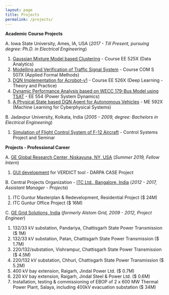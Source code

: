 ```yaml
---
layout: page
title: Projects
permalink: /projects/
---
```


**Academic Course Projects** 

A. Iowa State University, Ames, IA, USA (*2017 - Till Present, pursuing degree: Ph.D. in Electrical Engineering*)

1. [Gaussian Mixture Model based Clustering](gmm.pdf) - Course EE 525X (Data Analytics)
2. [Modelling and Verification of Traffic Signal System](fmethods.pdf) - Course COM S 507X (Applied Formal Methods)
3. [DQN Implementation for Acrobot-v1](acrobot.pdf) - Course EE 526X (Deep Learning - Theory and Practice)
4. [Dynamic Performance Analysis based on WECC 179-Bus Model using TSAT](179bus.pdf) - EE 554 (Power System Dynamics) 
5. [A Physical State based DQN Agent for Autonomous Vehicles](landshark.pdf) - ME 592X (Machine Learning for Cyberphysical Systems)

B. Jadavpur University, Kolkata, India (*2005 - 2009, degree: Bachelors in Electrical Engineering*)

1. [Simulation of Flight Control System of F-12 Aircraft](fcs.pdf) - Control Systems Project and Seminar

**Projects - Professional Career** 

A. [GE Global Research Center, Niskayuna, NY, USA](https://www.ge.com/research/) (*Summer 2019, Fellow Intern*)

1. [GUI development](https://github.com/ge-high-assurance/VERDICT/tree/master/tools/verdict/com.ge.research.osate.verdict/src/com/ge/research/osate/verdict/gui) for VERDICT tool - DARPA CASE Project

B. Central Projects Organization - [ITC Ltd., Bangalore, India](https://www.itcportal.com/) (*2012 - 2017, Assistant Manager - Projects*)

1. ITC Guntur Masterplan & Redevelopment, Residential Project ($ 24M)
2. ITC Guntur Office Project ($ 16M)

C. [GE Grid Solutions, India](https://www.gegridsolutions.com/) (*formerly Alstom Grid, 2009 - 2012, Project Engineer*)

1. 132/33 kV substation, Pandariya, Chattisgarh State Power Transmission ($ 1M)
2. 132/33 kV substation, Patan, Chattisgarh State Power Transmission ($ 1.7M)
3. 220/132/substation, Vishrampur, Chattisgarh State Power Transmission ($ 4.5M)
4. 220/132 kV substation, Chhuri, Chattisgarh State Power Transmission ($ 5.2M)
5. 400 kV bay extension, Raigarh, Jindal Power Ltd. ($ 0.7M)
6. 220 kV bay extension, Raigarh, Jindal Steel & Power Ltd. ($ 0.6M)
7. Installation, testing & commissioning of EBOP of 2 x 600 MW Thermal Power Plant, Salaya, including 400kV evacuation substation ($ 34M)



